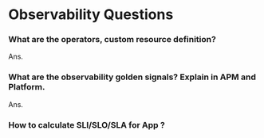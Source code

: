 # Observability Questions

### What are the operators, custom resource definition?

Ans. 

### What are the observability golden signals? Explain in APM and Platform.

Ans. 

### How to calculate SLI/SLO/SLA for App ?
